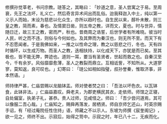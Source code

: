 修撰孙觉莘老，书问宗教。琏答之，其略曰：​「妙道之意，圣人尝寓之于易。至周衰，先王之法坏，礼义亡，然后奇言异术间出而乱俗。迨我释迦入中土，纯以第一义示人而始，末设为慈悲以化众生，亦所以趋时也。自生民以来，醇朴未散，则三皇之教，简而素，春也。及情窦日凿，则五帝之教，详而文，夏也。时与世异，情随日迁，故三王之教，密而严，秋也。昔商周之诰誓，后世学者有所难晓。彼当时人民，听之而不违，则俗与今何如也。及其弊而为秦汉也，则无所不至。而天下有不忍愿闻者。于是我佛如来，一推之以性命之理，教之以慈悲之行，冬也。天有四时循环，以生成万物。而圣人之教，迭相扶持，以化成天下，亦犹是而已矣。至其极也，皆不能无弊，弊迹也。道则一耳，要当有圣贤者，世起而救之也。自秦汉至今，千有余岁。风俗靡靡愈薄，圣人之教裂而鼎立。互相诋訾，不知所从。大道寥寥，莫知返，良可叹也。​」幻寄曰：​「琏公如相如指璧，叔孙誉秦，惟取济事，非本然语。​」

师持律严甚，仁庙尝赐以龙脑钵盂。师对使者焚之曰：​「吾法以坏色衣。以瓦钵食，此钵非法。​」仁庙益嘉叹。舜老夫，为郡吏横民其衣，走依师。师馆之正寝，自处偏室，执弟子礼，甚恭。贵人过师，见咸怪之。师曰：​「吾少尝问道焉，其可以像服二吾心哉。​」仁庙知之，赐舜再落发，居栖贤。师自京师乞还山，时英宗赐手诏，有「经过庵院任性住持」语，师藏之不以示人。东坡为师撰《宸奎阁记》​，欲一见之，师终不出。示寂后，始得之笥中。示寂之时，年已八十二，无疾而化。